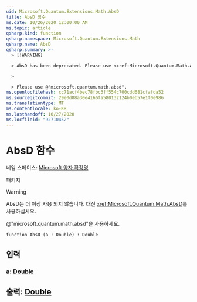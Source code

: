 ```yaml
---
uid: Microsoft.Quantum.Extensions.Math.AbsD
title: AbsD 함수
ms.date: 10/26/2020 12:00:00 AM
ms.topic: article
qsharp.kind: function
qsharp.namespace: Microsoft.Quantum.Extensions.Math
qsharp.name: AbsD
qsharp.summary: >-
  > [!WARNING]

  > AbsD has been deprecated. Please use <xref:Microsoft.Quantum.Math.AbsD> instead.

  >

  > Please use @"microsoft.quantum.math.absd".
ms.openlocfilehash: cc71acf4bec78fbc3ff554c700cdd681cfafda52
ms.sourcegitcommit: 29e0d88a30e4166fa580132124b0eb57e1f0e986
ms.translationtype: MT
ms.contentlocale: ko-KR
ms.lasthandoff: 10/27/2020
ms.locfileid: "92710452"
---
```

# <a name="absd-function"></a>AbsD 함수

네임 스페이스: [Microsoft 양자 확장명](xref:Microsoft.Quantum.Extensions.Math)

패키지 [](https://nuget.org/packages/)


> [!WARNING]
> AbsD는 더 이상 사용 되지 않습니다. 대신 <xref:Microsoft.Quantum.Math.AbsD>를 사용하십시오.
>
> @"microsoft.quantum.math.absd"을 사용하세요.



```qsharp
function AbsD (a : Double) : Double
```


## <a name="input"></a>입력

### <a name="a--double"></a>a: [Double](xref:microsoft.quantum.lang-ref.double)





## <a name="output--double"></a>출력: [Double](xref:microsoft.quantum.lang-ref.double)

